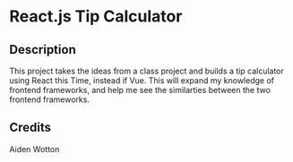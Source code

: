 # React.js Tip Calculator

## Description
This project takes the ideas from a class project and builds a tip calculator using React this Time, instead if Vue. This will expand my knowledge of frontend frameworks, and help me see the similarties between the two frontend frameworks.

## Credits
Aiden Wotton